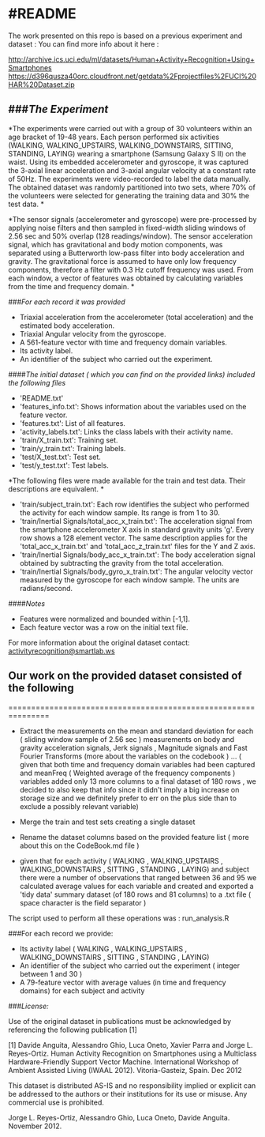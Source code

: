 #README
===================

The work presented on this repo is based on a previous experiment and dataset :
You can find more info about it here :

http://archive.ics.uci.edu/ml/datasets/Human+Activity+Recognition+Using+Smartphones
https://d396qusza40orc.cloudfront.net/getdata%2Fprojectfiles%2FUCI%20HAR%20Dataset.zip


###*The Experiment*
--------------------------------------

*The experiments were carried out with a group of 30 volunteers within an age bracket of 19-48 years. Each person performed six activities (WALKING, WALKING_UPSTAIRS, WALKING_DOWNSTAIRS, SITTING, STANDING, LAYING) wearing a smartphone (Samsung Galaxy S II) on the waist. Using its embedded accelerometer and gyroscope, it was captured the 3-axial linear acceleration and 3-axial angular velocity at a constant rate of 50Hz. The experiments were video-recorded to label the data manually. The obtained dataset was randomly partitioned into two sets, where 70% of the volunteers were selected for generating the training data and 30% the test data. *

*The sensor signals (accelerometer and gyroscope) were pre-processed by applying noise filters and then sampled in fixed-width sliding windows of 2.56 sec and 50% overlap (128 readings/window). The sensor acceleration signal, which has gravitational and body motion components, was separated using a Butterworth low-pass filter into body acceleration and gravity. The gravitational force is assumed to have only low frequency components, therefore a filter with 0.3 Hz cutoff frequency was used. From each window, a vector of features was obtained by calculating variables from the time and frequency domain.  *

###*For each record it was provided*

- Triaxial acceleration from the accelerometer (total acceleration) and the estimated body acceleration.
- Triaxial Angular velocity from the gyroscope. 
- A 561-feature vector with time and frequency domain variables. 
- Its activity label. 
- An identifier of the subject who carried out the experiment.


####*The initial dataset ( which you can find on the provided links) included the following files*

- 'README.txt'
- 'features_info.txt': Shows information about the variables used on the feature vector.
- 'features.txt': List of all features.
- 'activity_labels.txt': Links the class labels with their activity name.
- 'train/X_train.txt': Training set.
- 'train/y_train.txt': Training labels.
- 'test/X_test.txt': Test set.
- 'test/y_test.txt': Test labels.

*The following files were made available for the train and test data. Their descriptions are equivalent. *

- 'train/subject_train.txt': Each row identifies the subject who performed the activity for each window sample. Its range is from 1 to 30. 
- 'train/Inertial Signals/total_acc_x_train.txt': The acceleration signal from the smartphone accelerometer X axis in standard gravity units 'g'. Every row shows a 128 element vector. The same description applies for the 'total_acc_x_train.txt' and 'total_acc_z_train.txt' files for the Y and Z axis. 
- 'train/Inertial Signals/body_acc_x_train.txt': The body acceleration signal obtained by subtracting the gravity from the total acceleration. 
- 'train/Inertial Signals/body_gyro_x_train.txt': The angular velocity vector measured by the gyroscope for each window sample. The units are radians/second. 

####*Notes*
- Features were normalized and bounded within [-1,1].
- Each feature vector was a row on the initial text file.

For more information about the original dataset contact: activityrecognition@smartlab.ws







## **Our work on the provided dataset consisted of the following**
===============================================================

- Extract the measurements on the mean and standard deviation for each ( sliding window sample of 2.56 sec ) measurements on  body and gravity acceleration signals, 
 Jerk signals , Magnitude signals and Fast Fourier Transforms (more about the variables on the codebook ) ...
( given that both time and frequency domain variables had been captured and meanFreq ( Weighted average of the frequency components ) variables added only 13 more columns to a final dataset of 180 rows , we decided to  also  keep that info since it didn't imply a big increase on storage size and we definitely prefer to err on the plus side than to exclude a possibly relevant variable)

- Merge the train and test sets creating a single dataset

- Rename the dataset columns based on the provided feature list
( more about this on the CodeBook.md file )

- given that for each activity ( WALKING ,  WALKING_UPSTAIRS ,  WALKING_DOWNSTAIRS ,  SITTING , STANDING ,  LAYING) 
and subject there were a number of observations that ranged between 36 and 95 
we calculated average values for each variable and created and exported a 'tidy data' summary dataset (of 180 rows and 81 columns)  to a .txt file ( space character is the field separator  )


The script used to perform all these  operations was :
run_analysis.R



###For each record we provide:

- Its activity label  ( WALKING ,  WALKING_UPSTAIRS ,  WALKING_DOWNSTAIRS ,  SITTING , STANDING ,  LAYING) 
- An identifier of the subject who carried out the experiment ( integer between 1 and 30 )
- A 79-feature vector with  average values (in time and frequency domains) for each subject and activity




###*License:*

Use of the original dataset in publications must be acknowledged by referencing the following publication [1] 

[1] Davide Anguita, Alessandro Ghio, Luca Oneto, Xavier Parra and Jorge L. Reyes-Ortiz. Human Activity Recognition on Smartphones using a Multiclass Hardware-Friendly Support Vector Machine. International Workshop of Ambient Assisted Living (IWAAL 2012). Vitoria-Gasteiz, Spain. Dec 2012

This dataset is distributed AS-IS and no responsibility implied or explicit can be addressed to the authors or their institutions for its use or misuse. Any commercial use is prohibited.

Jorge L. Reyes-Ortiz, Alessandro Ghio, Luca Oneto, Davide Anguita. November 2012.







